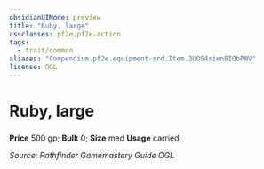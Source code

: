```yaml
---
obsidianUIMode: preview
title: "Ruby, large"
cssclasses: pf2e,pf2e-action
tags:
  - trait/common
aliases: "Compendium.pf2e.equipment-srd.Item.3UOS4sien8IQbPNV"
license: OGL
---
```

# Ruby, large

### 


**Price** 500 gp; 
**Bulk** 0; **Size** med
**Usage** carried



*Source: Pathfinder Gamemastery Guide*
*OGL*